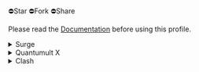 ⛔️Star ⛔️Fork ⛔️Share

Please read the [Documentation](https://www.notion.so/divineengine/b4161dac0412486e9a6f1637a1b2d572) before using this profile.

<details>
  <summary>Surge</summary>
  Surge is a network toolbox for power users and a high-performance HTTP/SOCKS5 proxy server.

  Resources: [Website](https://nssurge.com/) / [Manual](http://manual.nssurge.com/) / [FAQ](https://nssurge.com/support) / [Community](https://community.nssurge.com/)

  Profiles: [Global](https://github.com/DivineEngine/Profiles/tree/master/Surge/Ruleset) / [Global2](https://cdn.jsdelivr.net/gh/DivineEngine/Profiles@master/Surge/Global2.conf)(Surge 2) / [China](https://cdn.jsdelivr.net/gh/DivineEngine/Profiles@master/Surge/China.conf)

  More: [Ruleset](https://github.com/DivineEngine/Profiles/tree/master/Surge/Ruleset) / [Module](https://github.com/DivineEngine/Profiles/tree/master/Surge/Ruleset)
</details>

<details>
  <summary>Quantumult X</summary>
  Quantumult X is a powerful network tool for web developers and users who need to customize their proxies.

  Resources: [Github](https://github.com/crossutility/Quantumult-X)

  Profiles: [Global](https://cdn.jsdelivr.net/gh/DivineEngine/Profiles@master/Quantumult/Global.conf) / [China](https://cdn.jsdelivr.net/gh/DivineEngine/Profiles@master/Quantumult/China.conf)

  More: [Filter Remote](https://github.com/DivineEngine/Profiles/tree/master/Quantumult/Filter) / [Rewrite Remote](https://github.com/DivineEngine/Profiles/tree/master/Quantumult/Rewrite)
</details>

<details>
  <summary>Clash</summary>
  A rule-based tunnel in Go.
  
  Profiles: [Global](https://cdn.jsdelivr.net/gh/DivineEngine/Profiles@master/Clash/Global.yaml) / [China](https://cdn.jsdelivr.net/gh/DivineEngine/Profiles@master/Clash/China.yaml)
</details>